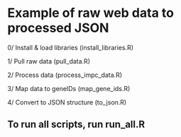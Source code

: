 # Example of raw web data to processed JSON

0/ Install & load libraries (install_libraries.R)

1/ Pull raw data (pull_data.R)

2/ Process data (process_impc_data.R)

3/ Map data to geneIDs (map_gene_ids.R)

4/ Convert to JSON structure (to_json.R)

## To run all scripts, run run_all.R
